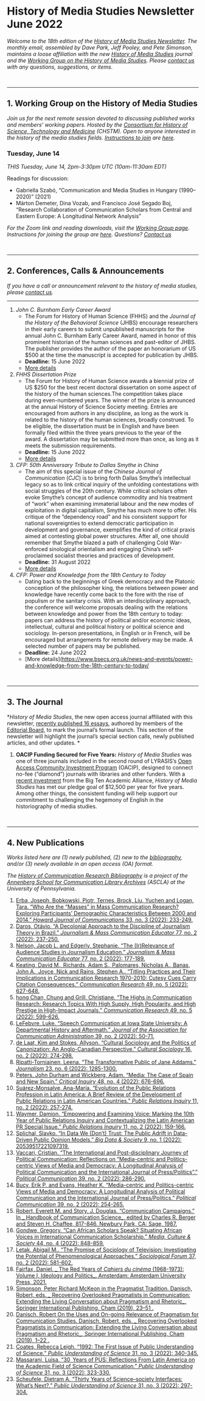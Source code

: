 # History of Media Studies Newsletter June 2022 

*Welcome to the 18th edition of the [History of Media Studies Newsletter](https://hms.mediastudies.press/newsletter). The monthly email, assembled by Dave Park, Jeff Pooley, and Pete Simonson, maintains a loose affiliation with the new [*History of Media Studies*](https://hms.mediastudies.press) journal and the [Working Group on the History of Media Studies](https://www.chstm.org/media-studies). Please [contact us](mailto:hms@mediastudies.press) with any questions, suggestions, or items.*

<br>

***

## 1. Working Group on the History of Media Studies

*Join us for the next remote session devoted to discussing published works and members’ working papers. Hosted by the [Consortium for History of Science, Technology and Medicine](https://www.chstm.org/media-studies) (CHSTM). Open to anyone interested in the history of the media studies fields. [Instructions to join](https://hms.mediastudies.press/working-group) are [here](https://hms.mediastudies.press/working-group).*

### Tuesday, June 14

*THIS Tuesday, June 14, 2pm-3:30pm UTC (10am-11:30am EDT)*

Readings for discussion:

* Gabriella Szabó, “Communication and Media Studies in Hungary (1990–2020)” (2021)
* Márton Demeter, Dina Vozab, and Francisco José Segado Boj, “Research Collaboration of Communication Scholars from Central and Eastern Europe: A Longitudinal Network Analysis”

*For the Zoom link and reading downloads, visit the [Working Group page](https://www.chstm.org/media-studies). Instructions for joining the group are [here](https://hms.mediastudies.press/working-group). Questions? [Contact us](mailto:hms@mediastudies.press)*


<br>

***

## 2. Conferences, Calls & Announcements

*If you have a call or announcement relevant to the history of media studies, please [contact us](mailto:hms@mediastudies.press).*

***

1. *John C. Burnham Early Career Award* 
	* The Forum for History of Human Science (FHHS) and the *Journal of the History of the Behavioral Science* (JHBS) encourage researchers in their early careers to submit unpublished manuscripts for the annual John C. Burnham Early Career Award, named in honor of this prominent historian of the human sciences and past-editor of JHBS. The publisher provides the author of the paper an honorarium of US $500 at the time the manuscript is accepted for publication by JHBS. 
	* **Deadline:** 15 June 2022
	* [More details](http://fhhs.org/awards/)
1. *FHHS Dissertation Prize* 
	* The Forum for History of Human Science awards a biennial prize of US $250 for the best recent doctoral dissertation on some aspect of the history of the human sciences.The competition takes place during even-numbered years. The winner of the prize is announced at the annual History of Science Society meeting. Entries are encouraged from authors in any discipline, as long as the work is related to the history of the human sciences, broadly construed. To be eligible, the dissertation must be in English and have been formally filed within the three years previous to the year of the award. A dissertation may be submitted more than once, as long as it meets the submission requirements.
	* **Deadline:** 15 June 2022
	* [More details](http://fhhs.org/awards/)
1. *CFP: 50th Anniversary Tribute to Dallas Smythe in China* 
	* The aim of this special issue of the *Chinese Journal of Communication* (*CJC*) is to bring forth Dallas Smythe’s intellectual legacy so as to link critical inquiry of the unfolding contestations with social struggles of the 20th century. While critical scholars often evoke Smythe’s concept of audience commodity and his treatment of “work” when examining immaterial labour and the new modes of exploitation in digital capitalism, Smythe has much more to offer. His critique of the “dependency road” and his consistent support for national sovereignties to extend democratic participation in development and governance, exemplifies the kind of critical praxis aimed at contesting global power structures. After all, one should remember that Smythe blazed a path of challenging Cold War-enforced sinological orientalism and engaging China’s self-proclaimed socialist theories and practices of development.
	* **Deadline:** 31 August 2022
	* [More details](https://nordmedianetwork.org/latest/call-for-papers/revisiting-communication-technology-and-development-a-50th-anniversary-tribute-to-dallas-smythe-in-china/)
1. *CFP: Power and Knowledge from the 18th Century to Today* 
	* Dating back to the beginnings of Greek democracy and the Platonic conception of the philosopher king, the relations between power and knowledge have recently come back to the fore with the rise of populism or the sanitary crisis. With an interdisciplinary approach, the conference will welcome proposals dealing with the relations between knowledge and power from the 18th century to today: papers can address the history of political and/or economic ideas, intellectual, cultural and political history or political science and sociology. In-person presentations, in English or in French, will be encouraged but arrangements for remote delivery may be made. A selected number of papers may be published.
	* **Deadline:** 24 June 2022
	* [More details](https://www.bsecs.org.uk/news-and-events/power-and-knowledge-from-the-18th-century-to-today/


<br>

***

## 3. The Journal

**History of Media Studies*, the new open access journal affiliated with this newsletter, [recently published 16 essays](https://hms.mediastudies.press), authored by members of the [Editorial Board](https://hms.mediastudies.press/editorial), to mark the journal’s formal launch. This section of the newsletter will highlight the journal’s special section calls, newly published articles, and other updates. *

1. **OACIP Funding Secured for Five Years:** *History of Media Studies* was one of three journals included in the second round of LYRASIS’s [Open Access Community Investment Program](https://www.lyrasis.org/content/Pages/oacip.aspx) (OACIP), designed to connect no-fee (“diamond”) journals with libraries and other funders. With a [recent investment](https://btaa.org/about/news-and-publications/news/2022/06/08/the-big-ten-academic-alliance-announces-support-for-the-lyrasis-open-access-community-investment-program) from the Big Ten Academic Alliance, *History of Media Studies* has met our pledge goal of $12,500 per year for five years. Among other things, the consistent funding will help support our commitment to challenging the hegemony of English in the historiography of media studies. 

<br>

***

## 4. New Publications

*Works listed here are (1) newly published, (2) new to the [bibliography](https://ascla.asc.upenn.edu/communications-scholars-history-project/bibliography/), and/or (3) newly available in an open access (OA) format.*

*The [History of Communication Research Bibliography](https://ascla.asc.upenn.edu/communications-scholars-history-project/bibliography/) is a project of the [Annenberg School for Communication Library Archives](https://ascla.asc.upenn.edu) (ASCLA) at the University of Pennsylvania.* 

1. [Erba, Joseph, Bobkowski, Piotr, Ternes, Brock, Liu, Yuchen and Logan, Tara. “Who Are the “Masses” in Mass Communication Research? Exploring Participants’ Demographic Characteristics Between 2000 and 2014.” _Howard Journal of Communications_ 33, no. 3 (2022): 233-249. ](https://www.bibsonomy.org/bibtex/28e82b9d89b9c7ce546e96161a038fc05)
1. [Daros, Otávio. “A Decolonial Approach to the Discipline of Journalism Theory in Brazil.” _Journalism & Mass Communication Educator_ 77, no. 2 (2022): 237-250. ](https://www.bibsonomy.org/bibtex/2ad02f12b8c4dccaed1b74237da0606e8)
1. [Nelson, Jacob L. and Edgerly, Stephanie. “The (Ir)Relevance of Audience Studies in Journalism Education.” _Journalism & Mass Communication Educator_ 77, no. 2 (2022): 177-189. ](https://www.bibsonomy.org/bibtex/2130dfdc0af105d1dbe4b9e0535cb8e16)
1. [Keating, David M., Richards, Adam S., Palomares, Nicholas A., Banas, John A., Joyce, Nick and Rains, Stephen A.. “Titling Practices and Their Implications in Communication Research 1970-2010: Cutesy Cues Carry Citation Consequences.” _Communication Research_ 49, no. 5 (2022): 627-648. ](https://www.bibsonomy.org/bibtex/2b5ed3c6c82bdfe8e7a9df18e99c0cfb0)
1. [hong Chan, Chung and Grill, Christiane. “The Highs in Communication Research: Research Topics With High Supply, High Popularity, and High Prestige in High-Impact Journals.” _Communication Research_ 49, no. 5 (2022): 599-626. ](https://www.bibsonomy.org/bibtex/2e6ccc6d336fe1f06c1899bf5f9bd4476)
1. [LeFebvre, Luke. “Speech Communication at Iowa State University: A Departmental History and Aftermath.” _Journal of the Association for Communication Administration_ 39, no. 2 (2022): 50-71. ](https://www.bibsonomy.org/bibtex/2b340b6603e9eaad024f4dc6529d4c403)
1. [de Laat, Kim and Stokes, Allyson. “Cultural Sociology and the Politics of Canonization: An Anglo-Canadian Perspective.” _Cultural Sociology_ 16, no. 2 (2022): 274-298. ](https://www.bibsonomy.org/bibtex/223be2d750f67edd3533a58c63d7518c7)
1. [Ripatti-Torniainen, Leena. “The Transformative Public of Jane Addams.” _Journalism_ 23, no. 6 (2022): 1285-1300. ](https://www.bibsonomy.org/bibtex/2c3715d7d61d7134ebc8d037a7b73fbdc)
1. [Peters, John Durham and Wickberg, Adam. “Media: The Case of Spain and New Spain.” _Critical Inquiry_ 48, no. 4 (2022): 676-696. ](https://www.bibsonomy.org/bibtex/25b7c32eba98c36806deef16642dc2fec)
1. [Suárez-Monsalve, Ana-María. “Evolution of the Public Relations Profession in Latin America: A Brief Review of the Development of Public Relations in Latin American Countries.” _Public Relations Inquiry_ 11, no. 2 (2022): 257-274. ](https://www.bibsonomy.org/bibtex/26bd78c8ea2f60b335b3fd3a843ad76a2)
1. [Waymer, Damion. “Empowering and Examining Voice: Marking the 10th Year of Public Relations Inquiry and Contextualizing the Latin American PR Special Issue.” _Public Relations Inquiry_ 11, no. 2 (2022): 159-166. ](https://www.bibsonomy.org/bibtex/234995852583b8698b9cd19fa954a7ea7)
1. [Splichal, Slavko. “In Data We (Don’t) Trust: The Public Adrift in Data-Driven Public Opinion Models.” _Big Data & Society_ 9, no. 1 (2022): 20539517221097319. ](https://www.bibsonomy.org/bibtex/20746d7f507b2062fe22d649f4828a61f)
1. [Vaccari, Cristian. “The International and Post-disciplinary Journey of Political Communication: Reflections on “Media-centric and Politics-centric Views of Media and Democracy: A Longitudinal Analysis of Political Communication and the International Journal of Press/Politics”.” _Political Communication_ 39, no. 2 (2022): 286-290. ](https://www.bibsonomy.org/bibtex/233e39171dea6dc0f3bb29299b0a6423b)
1. [Bucy, Erik P. and Evans, Heather K. “Media-centric and Politics-centric Views of Media and Democracy: A Longitudinal Analysis of Political Communication and the International Journal of Press/Politics.” _Political Communication_ 39, no. 2 (2022): 254-265. ](https://www.bibsonomy.org/bibtex/2cee37682305a8f5f4b55e09513d8ccf3)
1. [Robert, Everett M. and Story, J. Douglas. “Communication Campaigns.” In _ Handbook of Communication Science_, edited by Charles R. Berger and Steven H. Chaffee, 817-846. Newbury Park, CA: Sage, 1987. ](https://www.bibsonomy.org/bibtex/2bcc2326bb6ec5c59e010826df4457971)
1. [Gondwe, Gregory. “Can African Scholars Speak? Situating African Voices in International Communication Scholarship.” _Media, Culture & Society_ 44, no. 4 (2022): 848-859. ](https://www.bibsonomy.org/bibtex/27be0dde39b18f994926dd35eecfecfbb)
1. [Letak, Abigail M.. “The Promise of Sociology of Television: Investigating the Potential of Phenomenological Approaches.” _Sociological Forum_ 37, no. 2 (2022): 581-602. ](https://www.bibsonomy.org/bibtex/262763c68c3049a327ca82e330ea7db8b)
1. [Fairfax, Daniel. _ The Red Years of _Cahiers du cinéma_ (1968-1973): Volume I, Ideology and Politics_. Amsterdam: Amsterdam University Press, 2021. ](https://www.bibsonomy.org/bibtex/2bdfb362794db444baed6d876b8e15bfb)
1. [Simonson, Peter Richard McKeon in the Pragmatist Tradition. Danisch, Robert, eds. _ Recovering Overlooked Pragmatists in Communication: Extending the Living Conversation about Pragmatism and Rhetoric_, Springer International Publishing, Cham (2019), 23–51 . ](https://www.bibsonomy.org/bibtex/2a4d82433b13bc5d64db22facbf687137)
1. [Danisch, Robert On the Uses and On-going Relevance of Pragmatism for Communication Studies. Danisch, Robert, eds. _ Recovering Overlooked Pragmatists in Communication: Extending the Living Conversation about Pragmatism and Rhetoric_, Springer International Publishing, Cham (2019), 1–22 . ](https://www.bibsonomy.org/bibtex/2d43d0fee4c4476b9d86300b37e84d5b6)
1. [Coates, Rebecca Leigh. “1992: The First Issue of Public Understanding of Science.” _Public Understanding of Science_ 31, no. 3 (2022): 340-345. ](https://www.bibsonomy.org/bibtex/2e406dfabe5f7672ce2adfe937cd63788)
1. [Massarani, Luisa. “30  Years of PUS: Reflections From Latin America on the Academic Field of Science Communication.” _Public Understanding of Science_ 31, no. 3 (2022): 323-330. ](https://www.bibsonomy.org/bibtex/24fc0ed95b026e94bb5a4eabfa1499081)
1. [Scheufele, Dietram A. “Thirty Years of Science–society Interfaces: What’s Next?.” _Public Understanding of Science_ 31, no. 3 (2022): 297-304. ](https://www.bibsonomy.org/bibtex/2fdde3e8f6b8a094fb0765de331e2c555)

<br>



